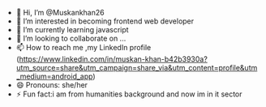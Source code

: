 - 👋 Hi, I’m @Muskankhan26
- 👀 I’m interested in becoming frontend web developer 
- 🌱 I’m currently learning javascript 
- 💞️ I’m looking to collaborate on ...
- 📫 How to reach me ,my LinkedIn profile (https://www.linkedin.com/in/muskan-khan-b42b3930a?utm_source=share&utm_campaign=share_via&utm_content=profile&utm_medium=android_app)
- 😄 Pronouns: she/her
- ⚡ Fun fact:i am from humanities background and now im in it sector 

<!---
Muskankhan26/Muskankhan26 is a ✨ special ✨ repository because its `README.md` (this file) appears on your GitHub profile.
You can click the Preview link to take a look at your changes.
--->
